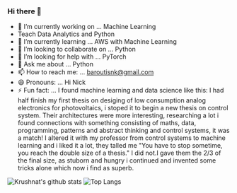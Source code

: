 ### Hi there 👋

- 🔭 I’m currently working on ... Machine Learning 
-    Teach Data Analytics and Python
- 🌱 I’m currently learning ... AWS with Machine Learning
- 👯 I’m looking to collaborate on ... Python 
- 🤔 I’m looking for help with ...  PyTorch
- 💬 Ask me about ... Python
- 📫 How to reach me: ... baroutisnk@gmail.com
- 😄 Pronouns: ...  Hi Nick
- ⚡ Fun fact: ... I found machine learning and data science like this: I had half finish my first thesis on desiging of low consumption analog electronics for photovoltaics, i stoped it to begin a new thesis on control system.  Their architectures were more interesting, researching a lot i found connections with something  consisting of maths, data, programming, patterns and abstract thinking and control systems, it was a match! I altered it with my professor from control systems to machine learning and i liked it a lot, they talled me "You have to stop sometime, you reach the double size of a thesis." I did not.I gave them the 2/3 of the final size, as stuborn and hungry i continued and invented some tricks alone which now i find as superb.


![Krushnat's github stats](https://github-readme-stats.vercel.app/api?username=nikolaosmparoutis&show_icons=true) ![Top Langs](https://github-readme-stats.vercel.app/api/top-langs/?username=nikolaosmparoutis&layout=compact)
